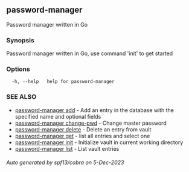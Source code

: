 ## password-manager

Password manager written in Go

### Synopsis

Password manager written in Go, use command 'init' to get started

### Options

```
  -h, --help   help for password-manager
```

### SEE ALSO

* [password-manager add](password-manager_add.md)	 - Add an entry in the database with the specified name and optional fields
* [password-manager change-pwd](password-manager_change-pwd.md)	 - Change master password
* [password-manager delete](password-manager_delete.md)	 - Delete an entry from vault
* [password-manager get](password-manager_get.md)	 - list all entries and select one
* [password-manager init](password-manager_init.md)	 - Initialize vault in current working directory
* [password-manager list](password-manager_list.md)	 - List vault entries

###### Auto generated by spf13/cobra on 5-Dec-2023
